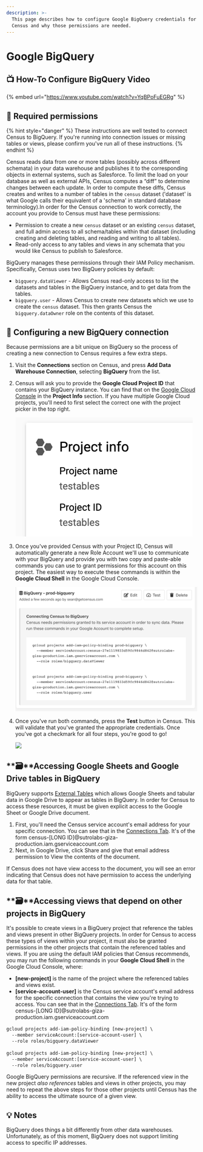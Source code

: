 ```yaml
---
description: >-
  This page describes how to configure Google BigQuery credentials for use by
  Census and why those permissions are needed.
---
```


# Google BigQuery

## 📺 How-To Configure BigQuery Video

{% embed url="https://www.youtube.com/watch?v=YqBPoFuEGRg" %}

## 🔐 Required permissions

{% hint style="danger" %}
These instructions are well tested to connect Census to BigQuery. If you're running into connection issues or missing tables or views, please confirm you've run all of these instructions.
{% endhint %}

Census reads data from one or more tables \(possibly across different schemata\) in your data warehouse and publishes it to the corresponding objects in external systems, such as Salesforce. To limit the load on your database as well as external APIs, Census computes a “diff” to determine changes between each update. In order to compute these diffs, Census creates and writes to a number of tables in the  `census` dataset \('dataset' is what Google calls their equivalent of a 'schema' in standard database terminology\).In order for the Census connection to work correctly, the account you provide to Census must have these permissions:

* Permission to create a new `census` dataset or an existing `census` dataset, and full admin access to all schema/tables within that dataset \(including creating and deleting tables, and reading and writing to all tables\). 
* Read-only access to any tables and views in any schemata that you would like Census to publish to Salesforce.

BigQuery manages these permissions through their IAM Policy mechanism. Specifically, Census uses two BigQuery policies by default:

* `bigquery.dataViewer` - Allows Census read-only access to list the datasets and tables in the BigQuery instance, and to get data from the tables.
* `bigquery.user` - Allows Census to create new datasets which we use to create the `census` dataset. This then grants Census the `bigquery.dataOwner`  role on the contents of this dataset.

## 🔩 Configuring a new BigQuery connection

Because permissions are a bit unique on BigQuery so the process of creating a new connection to Census requires a few extra steps.

1. Visit the **Connections** section on Census, and press **Add Data Warehouse Connection**, selecting **BigQuery** from the list.
2. Census will ask you to provide the **Google Cloud Project ID** that contains your BigQuery instance. You can find that on the [Google Cloud Console](https://console.cloud.google.com/) in the **Project Info** section. If you have multiple Google Cloud projects, you'll need to first select the correct one with the project picker in the top right.  


   ![](../.gitbook/assets/bq_setup1.png)

3. Once you've provided Census with your Project ID, Census will automatically generate a new Role Account we'll use to communicate with your BigQuery and provide you with two copy and paste-able commands you can use to grant permissions for this account on this project. The easiest way to execute these commands is within the **Google Cloud Shell** in the Google Cloud Console.  


   ![](../.gitbook/assets/bq_setup2.png)

4. Once you've run both commands, press the **Test** button in Census. This will validate that you've granted the appropriate credentials. Once you've got a checkmark for all four steps, you're good to go!  


   ![](https://s3.amazonaws.com/helpscout.net/docs/assets/5bb7d5d0042863158cc71f7e/images/5ea7766b2c7d3a7e9aebba26/file-bagpimlYKc.png)

## **🗃**Accessing Google Sheets and Google Drive tables in BigQuery

BigQuery supports [External Tables](https://cloud.google.com/bigquery/external-data-drive) which allows Google Sheets and tabular data in Google Drive to appear as tables in BigQuery. In order for Census to access these resources, it must be given explicit access to the Google Sheet or Google Drive document.

1. First, you'll need the Census service account's email address for your specific connection. You can see that in the [Connections Tab](https://app.getcensus.com/connections). It's of the form census-\[LONG ID\]@sutrolabs-giza-production.iam.gserviceaccount.com
2. Next, in Google Drive, click Share and give that email address permission to View the contents of the document.

If Census does not have view access to the document, you will see an error indicating that Census does not have permission to access the underlying data for that table.

## **🗃**Accessing views that depend on other projects in BigQuery

It's possible to create views in a BigQuery project that reference the tables and views present in other BigQuery projects. In order for Census to access these types of views within your project, it must also be granted permissions in the other projects that contain the referenced tables and views. If you are using the default IAM policies that Census recommends, you may run the following commands in your **Google Cloud Shell** in the Google Cloud Console, where:

* **\[new-project\]** is the name of the project where the referenced tables and views exist.
* **\[service-account-user\]** is the Census service account's email address for the specific connection that contains the view you're trying to access. You can see that in the [Connections Tab](https://app.getcensus.com/connections). It's of the form census-\[LONG ID\]@sutrolabs-giza-production.iam.gserviceaccount.com

```text
gcloud projects add-iam-policy-binding [new-project] \
  --member serviceAccount:[service-account-user] \
  --role roles/bigquery.dataViewer
  
gcloud projects add-iam-policy-binding [new-project] \
  --member serviceAccount:[service-account-user] \
  --role roles/bigquery.user
```

Google BigQuery permissions are recursive. If the referenced view in the new project _also references_ tables and views in other projects, you may need to repeat the above steps for those other projects until Census has the ability to access the ultimate source of a given view.

## 💡 Notes

BigQuery does things a bit differently from other data warehouses. Unfortunately, as of this moment, BigQuery does not support limiting access to specific IP addresses.

